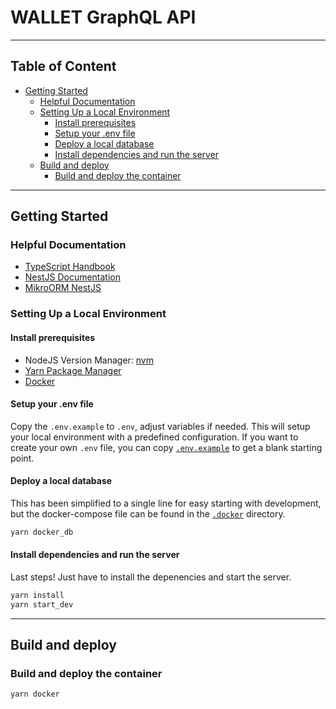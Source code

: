 # WALLET GraphQL API

---

## Table of Content

- [Getting Started](#getting-started)
  - [Helpful Documentation](#helpful-documentation)
  - [Setting Up a Local Environment](#setting-up-a-local-environment)
    - [Install prerequisites](#install-prerequisites)
    - [Setup your .env file](#setup-your-env-file)
    - [Deploy a local database](#deploy-a-local-database)
    - [Install dependencies and run the server](#install-dependencies-and-run-the-server)
  - [Build and deploy](#build-and-deploy)
    - [Build and deploy the container](#build-and-deploy-the-container)

---

## Getting Started

### Helpful Documentation

- [TypeScript Handbook](https://www.typescriptlang.org/docs/handbook/intro.html)
- [NestJS Documentation](https://docs.nestjs.com/)
- [MikroORM NestJS](https://docs.nestjs.com/recipes/mikroorm)

### Setting Up a Local Environment

#### Install prerequisites

- NodeJS Version Manager: [nvm](https://github.com/nvm-sh/nvm)
- [Yarn Package Manager](https://yarnpkg.com/getting-started/install)
- [Docker](https://docs.docker.com/get-docker/)

#### Setup your .env file

Copy the `.env.example` to `.env`, adjust variables if needed. This will setup your local environment with a predefined configuration. If you want to create your own `.env` file, you can copy [`.env.example`](.env.example) to get a blank starting point.

#### Deploy a local database

This has been simplified to a single line for easy starting with development, but the docker-compose file can be found in the [`.docker`](.docker) directory.

```sh
yarn docker_db
```

#### Install dependencies and run the server

Last steps! Just have to install the depenencies and start the server.

```sh
yarn install
yarn start_dev
```

---

## Build and deploy

### Build and deploy the container

```sh
yarn docker
```
